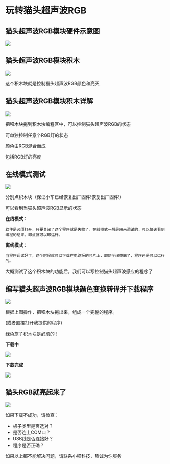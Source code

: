# 玩转猫头超声波RGB

## 猫头超声波RGB模块硬件示意图

![](./images/c11_01.png)

## 猫头超声波RGB模块积木

![](./images/c11_02.png)

这个积木块就是控制猫头超声波RGB颜色和亮灭

## 猫头超声波RGB模块积木详解

![](./images/c11_03.png)

把积木块拖到积木块编程区中，可以控制猫头超声波RGB的状态

可单独控制任意个RGB灯的状态

颜色由RGB混合而成

包括RGB灯的亮度

## 在线模式测试

![](./images/c11_04.png)

分别点积木块（保证小车已经恢复出厂固件!恢复出厂固件!）

可以看到当猫头超声波RGB显示的状态

**在线模式：**

    软件是必须打开，只要关闭了这个程序就是失效了。在线模式一般是用来调试的，可以快速看到编程的结果。即点就可以即运行。

**离线模式：**

    当程序调试好了，这个时候就可以下载在电路板的芯片上，即使关闭电脑了，程序还是可以运行的。

大概测试了这个积木块的功能后，我们可以写控制猫头超声波感应的程序了

## 编写猫头超声波RGB模块颜色变换转译并下载程序

![](./images/c11_05.png)

根据上图操作，把积木块拖出来，组成一个完整的程序。

(或者直接打开我提供的程序)

绿色旗子积木块是必须的！

**下载中**

![](./images/c4_06.png)

**下载完成**

![](./images/c4_07.png)

## 猫头RGB就亮起来了

![](./images/c11_06.jpg)

如果下载不成功，请检查：

- 板子类型是否选对？
- 是否连上COM口？
- USB线是否连接好？
- 程序是否正确？

如果以上都不能解决问题，请联系小喵科技，热诚为你服务
